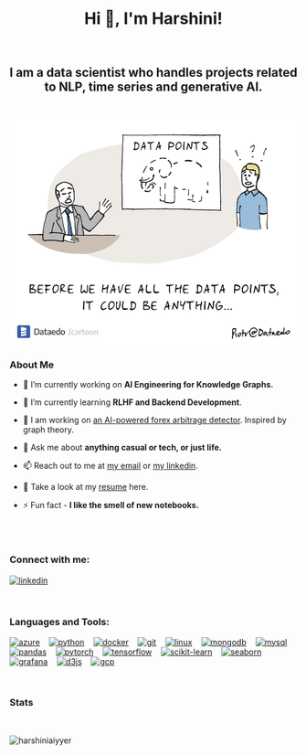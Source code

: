 <h1 align="center">Hi 👋, I'm Harshini!  </h1>
<br>
<h2 align="center">I am a data scientist who handles projects related to NLP, time series and generative AI. </h2>
<br>

<img title="a title" alt="Alt text" src="/images/elephant.png">

<h3 align="left"> About Me </h3>

- 🔭 I’m currently working on **AI Engineering for Knowledge Graphs.**

- 🌱 I’m currently learning **RLHF and Backend Development**.

- 👯 I am working on [an AI-powered forex arbitrage detector](https://github.com/HarshiniAiyyer/ForeXplorer). Inspired by graph theory.

- 💬 Ask me about **anything casual or tech, or just life.**

- 📫 Reach out to me at [my email](harshini.k.aiyyer@gmail.com) or [my linkedin](https://www.linkedin.com/in/harshini-a-29870b342/).

- 🌱 Take a look at my [resume](https://drive.google.com/file/d/1oOz3REkyNWMQpeHsvHV9VtN_EfC3mKWt/view?usp=sharing) here.

- ⚡ Fun fact - **I like the smell of new notebooks.**

<br/>


<br/>
<h3 align="left">Connect with me:</h3>
<p align="left">
<a href="https://linkedin.com/in/https://www.linkedin.com/in/harshini-a-29870b342/" target="blank">
<img align="center" src="https://raw.githubusercontent.com/rahuldkjain/github-profile-readme-generator/master/src/images/icons/Social/linked-in-alt.svg" alt="linkedin" height="35" width="45" />
</a>
</p>
<br/>
<!-- ⚙️ LANGUAGES AND TOOLS -->
<h3 align="left">Languages and Tools:</h3>
<p align="left">
  <a href="https://azure.microsoft.com/" target="_blank" rel="noreferrer"><img src="https://cdn.jsdelivr.net/gh/devicons/devicon/icons/azure/azure-original.svg" alt="azure" width="45" height="45"/></a>
  <img width="8"/>
  <a href="https://www.python.org/" target="_blank" rel="noreferrer"><img src="https://cdn.jsdelivr.net/gh/devicons/devicon/icons/python/python-original.svg" alt="python" width="45" height="45"/></a>
  <img width="8"/>
  <a href="https://www.docker.com/" target="_blank" rel="noreferrer"><img src="https://cdn.jsdelivr.net/gh/devicons/devicon/icons/docker/docker-original.svg" alt="docker" width="45" height="45"/></a>
  <img width="8"/>
  <a href="https://git-scm.com/" target="_blank" rel="noreferrer"><img src="https://cdn.jsdelivr.net/gh/devicons/devicon/icons/git/git-original.svg" alt="git" width="45" height="45"/></a>
  <img width="8"/>
  <a href="https://www.linux.org/" target="_blank" rel="noreferrer"><img src="https://cdn.jsdelivr.net/gh/devicons/devicon/icons/linux/linux-original.svg" alt="linux" width="45" height="45"/></a>
  <img width="8"/>
  <a href="https://www.mongodb.com/" target="_blank" rel="noreferrer"><img src="https://cdn.jsdelivr.net/gh/devicons/devicon/icons/mongodb/mongodb-original.svg" alt="mongodb" width="45" height="45"/></a>
  <img width="8"/>
  <a href="https://www.mysql.com/" target="_blank" rel="noreferrer"><img src="https://cdn.jsdelivr.net/gh/devicons/devicon/icons/mysql/mysql-original.svg" alt="mysql" width="45" height="45"/></a>
  <img width="8"/>
  <a href="https://pandas.pydata.org/" target="_blank" rel="noreferrer"><img src="https://cdn.jsdelivr.net/gh/devicons/devicon/icons/pandas/pandas-original.svg" alt="pandas" width="45" height="45"/></a>
  <img width="8"/>
  <a href="https://pytorch.org/" target="_blank" rel="noreferrer"><img src="https://cdn.jsdelivr.net/gh/devicons/devicon/icons/pytorch/pytorch-original.svg" alt="pytorch" width="45" height="45"/></a>
  <img width="8"/>
  <a href="https://www.tensorflow.org/" target="_blank" rel="noreferrer"><img src="https://cdn.jsdelivr.net/gh/devicons/devicon/icons/tensorflow/tensorflow-original.svg" alt="tensorflow" width="45" height="45"/></a>
  <img width="8"/>
  <a href="https://scikit-learn.org/" target="_blank" rel="noreferrer"><img src="https://cdn.jsdelivr.net/gh/devicons/devicon/icons/scikitlearn/scikitlearn-original.svg" alt="scikit-learn" width="45" height="45"/></a>
  <img width="8"/>
  <a href="https://seaborn.pydata.org/" target="_blank" rel="noreferrer"><img src="https://seaborn.pydata.org/_images/logo-mark-lightbg.svg" alt="seaborn" width="45" height="45"/></a>
  <img width="8"/>
  <a href="https://grafana.com/" target="_blank" rel="noreferrer"><img src="https://cdn.jsdelivr.net/gh/devicons/devicon/icons/grafana/grafana-original.svg" alt="grafana" width="45" height="45"/></a>
  <img width="8"/>
  <a href="https://d3js.org/" target="_blank" rel="noreferrer"><img src="https://cdn.jsdelivr.net/gh/devicons/devicon/icons/d3js/d3js-original.svg" alt="d3js" width="45" height="45"/></a>
  <img width="8"/>
  <a href="https://cloud.google.com/" target="_blank" rel="noreferrer"><img src="https://cdn.jsdelivr.net/gh/devicons/devicon/icons/googlecloud/googlecloud-original.svg" alt="gcp" width="45" height="45"/></a>
  <img width="8"/>
 </a>
</p>
<br/>

<h3 align="left"> Stats </h3>
<br>
<p align="left"><img src="https://github-readme-stats.vercel.app/api/top-langs?username=harshiniaiyyer&show_icons=true&locale=en&layout=compact" alt="harshiniaiyyer" /></p>




